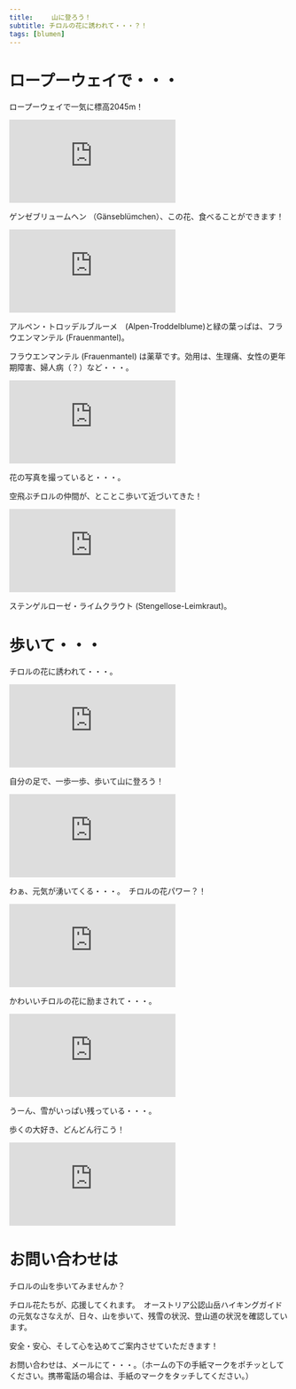 ```yaml
---
title:   　山に登ろう！
subtitle: チロルの花に誘われて・・・？！
tags: [blumen]
---
```


# ロープーウェイで・・・

ロープーウェイで一気に標高2045m！

![20240606-gänseblümchen](https://piwigo.schickl.de/i.php?/upload/2024/06/07/20240607073055-21b6e6a0-me.jpg)

ゲンゼブリュームヘン （Gänseblümchen）、この花、食べることができます！

![20240606-alpen-troddelblume](https://piwigo.schickl.de/i.php?/upload/2024/06/07/20240607073313-c90e6619-me.jpg)

アルペン・トロッデルブルーメ　(Alpen-Troddelblume)と緑の葉っぱは、フラウエンマンテル (Frauenmantel)。

フラウエンマンテル (Frauenmantel) は薬草です。効用は、生理痛、女性の更年期障害、婦人病（？）など・・・。

![20240660-alpendore](https://piwigo.schickl.de/i.php?/upload/2024/06/07/20240607073541-06588192-me.jpg)

花の写真を撮っていると・・・。

空飛ぶチロルの仲間が、とことこ歩いて近づいてきた！

![20240606-stengelloses-leimkraut](https://piwigo.schickl.de/i.php?/upload/2024/06/07/20240607073805-33cc950f-me.jpg)
 
ステンゲルローゼ・ライムクラウト (Stengellose-Leimkraut)。

# 歩いて・・・

チロルの花に誘われて・・・。　

![20240606-primel](https://piwigo.schickl.de/i.php?/upload/2024/06/07/20240607075039-1866f8f3-me.jpg)

自分の足で、一歩一歩、歩いて山に登ろう！

![20240606-blumen](https://piwigo.schickl.de/i.php?/upload/2024/06/07/20240607080347-532a4674-me.jpg)

わぁ、元気が湧いてくる・・・。　チロルの花パワー？！

![20240606-wundklee](https://piwigo.schickl.de/i.php?/upload/2024/06/07/20240607081204-3d255608-me.jpg)

かわいいチロルの花に励まされて・・・。

![20240606-seefelderjoch](https://piwigo.schickl.de/i.php?/upload/2024/06/07/20240607080113-426ead0e-me.jpg)

うーん、雪がいっぱい残っている・・・。

歩くの大好き、どんどん行こう！

![20240606-seefelderspitze](https://piwigo.schickl.de/i.php?/upload/2024/06/07/20240607075733-e0d02163-me.jpg)

# お問い合わせは

チロルの山を歩いてみませんか？

チロル花たちが、応援してくれます。　オーストリア公認山岳ハイキングガイドの元気なさなえが、日々、山を歩いて、残雪の状況、登山道の状況を確認しています。

安全・安心、そして心を込めてご案内させていただきます！

お問い合わせは、メールにて・・・。（ホームの下の手紙マークをポチッとしてください。携帯電話の場合は、手紙のマークをタッチしてください。）




